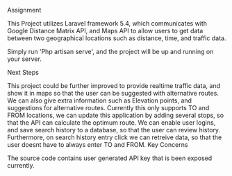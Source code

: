 Assignment

This Project utilizes Laravel framework 5.4, which communicates with Google Distance Matrix API, and Maps API to allow users to get data between two geographical locations such as distance, time, and traffic data.

Simply run 'Php artisan serve', and the project will be up and running on your server.

Next Steps

This project could be further improved to provide realtime traffic data, and show it in maps so that the user can be suggested with alternative routes.
We can also give extra information such as Elevation points, and suggestions for alternative routes.
Currently this only supports TO and FROM locations, we can update this application by adding several stops, so that the API can calculate the optimum route.
We can enable user logins, and save search history to a database, so that the user can review history. Furthermore, on search history entry click we can retreive data, so that the user doesnt have to always enter TO and FROM.
Key Concerns

The source code contains user generated API key that is been exposed currently.